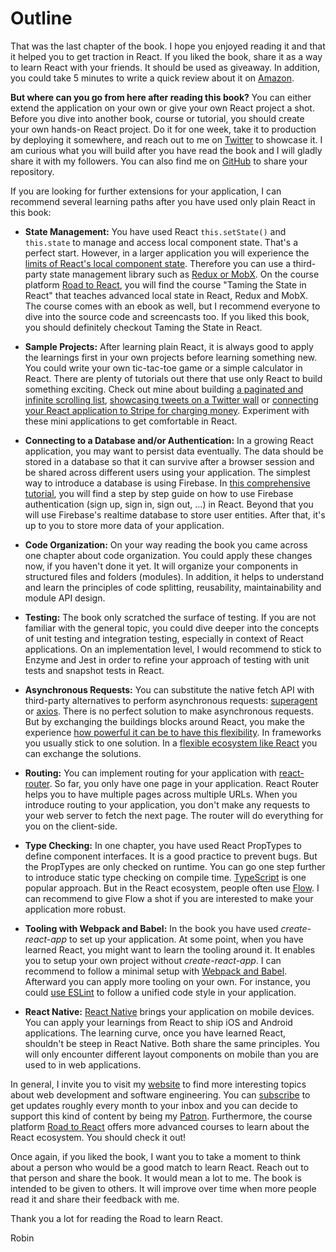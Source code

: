 # Outline

That was the last chapter of the book. I hope you enjoyed reading it and that it helped you to get traction in React. If you liked the book, share it as a way to learn React with your friends. It should be used as giveaway. In addition, you could take 5 minutes to write a quick review about it on [Amazon](https://www.amazon.com/dp/B077HJFCQX?tag=21moves-20).

**But where can you go from here after reading this book?** You can either extend the application on your own or give your own React project a shot. Before you dive into another book, course or tutorial, you should create your own hands-on React project. Do it for one week, take it to production by deploying it somewhere, and reach out to me on [Twitter](https://twitter.com/rwieruch) to showcase it. I am curious what you will build after you have read the book and I will gladly share it with my followers. You can also find me on [GitHub](https://github.com/rwieruch) to share your repository.

If you are looking for further extensions for your application, I can recommend several learning paths after you have used only plain React in this book:

* **State Management:** You have used React `this.setState()` and `this.state` to manage and access local component state. That's a perfect start. However, in a larger application you will experience the [limits of React's local component state](https://www.robinwieruch.de/learn-react-before-using-redux/). Therefore you can use a third-party state management library such as [Redux or MobX](https://www.robinwieruch.de/redux-mobx-confusion/). On the course platform [Road to React](https://roadtoreact.com/), you will find the course "Taming the State in React" that teaches advanced local state in React, Redux and MobX. The course comes with an ebook as well, but I recommend everyone to dive into the source code and screencasts too. If you liked this book, you should definitely checkout Taming the State in React.

* **Sample Projects:** After learning plain React, it is always good to apply the learnings first in your own projects before learning something new. You could write your own tic-tac-toe game or a simple calculator in React. There are plenty of tutorials out there that use only React to build something exciting. Check out mine about building [a paginated and infinite scrolling list](https://www.robinwieruch.de/react-paginated-list/), [showcasing tweets on a Twitter wall](https://www.robinwieruch.de/react-svg-patterns/) or [connecting your React application to Stripe for charging money](https://www.robinwieruch.de/react-express-stripe-payment/). Experiment with these mini applications to get comfortable in React.

* **Connecting to a Database and/or Authentication:** In a growing React application, you may want to persist data eventually. The data should be stored in a database so that it can survive after a browser session and be shared across different users using your application. The simplest way to introduce a database is using Firebase. In [this comprehensive tutorial](https://www.robinwieruch.de/complete-firebase-authentication-react-tutorial/), you will find a step by step guide on how to use Firebase authentication (sign up, sign in, sign out, ...) in React. Beyond that you will use Firebase's realtime database to store user entities. After that, it's up to you to store more data of your application.

* **Code Organization:** On your way reading the book you came across one chapter about code organization. You could apply these changes now, if you haven't done it yet. It will organize your components in structured files and folders (modules). In addition, it helps to understand and learn the principles of code splitting, reusability, maintainability and module API design.

* **Testing:** The book only scratched the surface of testing. If you are not familiar with the general topic, you could dive deeper into the concepts of unit testing and integration testing, especially in context of React applications. On an implementation level, I would recommend to stick to Enzyme and Jest in order to refine your approach of testing with unit tests and snapshot tests in React.

* **Asynchronous Requests:** You can substitute the native fetch API with third-party alternatives to perform asynchronous requests: [superagent](https://github.com/visionmedia/superagent) or [axios](https://github.com/mzabriskie/axios). There is no perfect solution to make asynchronous requests. But by exchanging the buildings blocks around React, you make the experience [how powerful it can be to have this flexibility](https://www.robinwieruch.de/reasons-why-i-moved-from-angular-to-react/). In frameworks you usually stick to one solution. In a [flexible ecosystem like React](https://www.robinwieruch.de/essential-react-libraries-framework/) you can exchange the solutions.

* **Routing:** You can implement routing for your application with [react-router](https://github.com/ReactTraining/react-router). So far, you only have one page in your application. React Router helps you to have multiple pages across multiple URLs. When you introduce routing to your application, you don't make any requests to your web server to fetch the next page. The router will do everything for you on the client-side.

* **Type Checking:** In one chapter, you have used React PropTypes to define component interfaces. It is a good practice to prevent bugs. But the PropTypes are only checked on runtime. You can go one step further to introduce static type checking on compile time. [TypeScript](https://www.typescriptlang.org/) is one popular approach. But in the React ecosystem, people often use [Flow](https://flowtype.org/). I can recommend to give Flow a shot if you are interested to make your application more robust.

* **Tooling with Webpack and Babel:** In the book you have used *create-react-app* to set up your application. At some point, when you have learned React, you might want to learn the tooling around it. It enables you to setup your own project without *create-react-app*. I can recommend to follow a minimal setup with [Webpack and Babel](https://www.robinwieruch.de/minimal-react-webpack-babel-setup/). Afterward you can apply more tooling on your own. For instance, you could [use ESLint](https://www.robinwieruch.de/react-eslint-webpack-babel/) to follow a unified code style in your application.

* **React Native:** [React Native](https://facebook.github.io/react-native/) brings your application on mobile devices. You can apply your learnings from React to ship iOS and Android applications. The learning curve, once you have learned React, shouldn't be steep in React Native. Both share the same principles. You will only encounter different layout components on mobile than you are used to in web applications.

In general, I invite you to visit my [website](https://www.robinwieruch.de/) to find more interesting topics about web development and software engineering. You can [subscribe](https://www.getrevue.co/profile/rwieruch) to get updates roughly every month to your inbox and you can decide to support this kind of content by being my [Patron](https://www.patreon.com/rwieruch). Furthermore, the course platform [Road to React](https://roadtoreact.com/) offers more advanced courses to learn about the React ecosystem. You should check it out!

Once again, if you liked the book, I want you to take a moment to think about a person who would be a good match to learn React. Reach out to that person and share the book. It would mean a lot to me. The book is intended to be given to others. It will improve over time when more people read it and share their feedback with me.

Thank you a lot for reading the Road to learn React.

Robin
